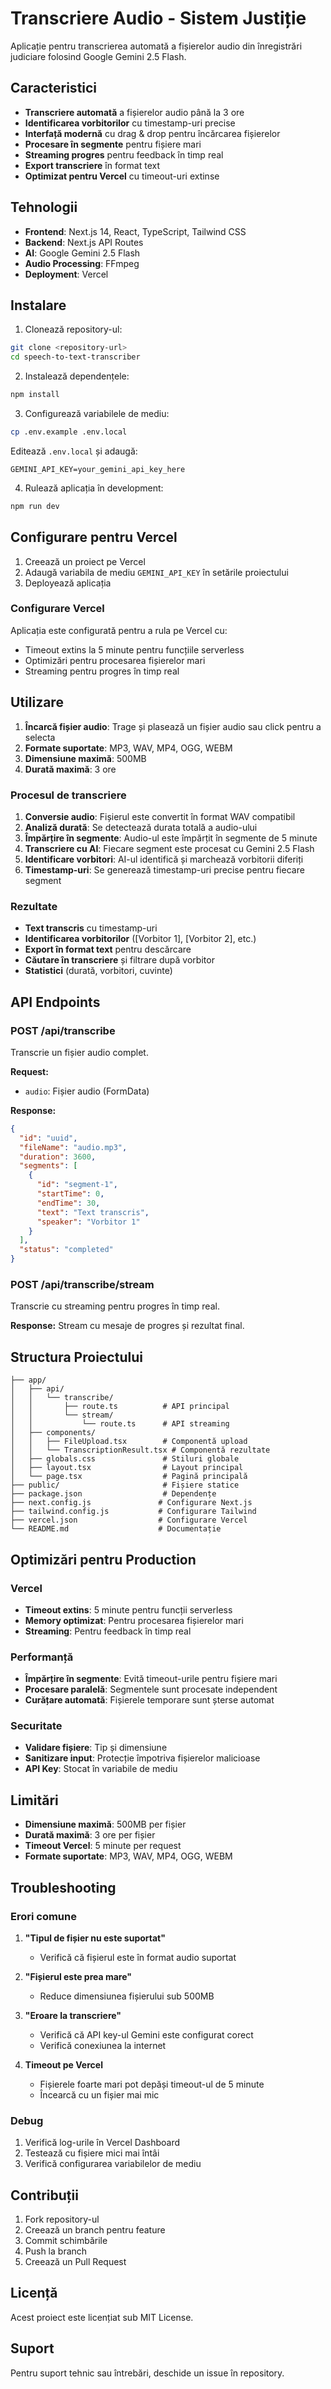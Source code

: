 # Transcriere Audio - Sistem Justiție

Aplicație pentru transcrierea automată a fișierelor audio din înregistrări judiciare folosind Google Gemini 2.5 Flash.

## Caracteristici

- **Transcriere automată** a fișierelor audio până la 3 ore
- **Identificarea vorbitorilor** cu timestamp-uri precise
- **Interfață modernă** cu drag & drop pentru încărcarea fișierelor
- **Procesare în segmente** pentru fișiere mari
- **Streaming progres** pentru feedback în timp real
- **Export transcriere** în format text
- **Optimizat pentru Vercel** cu timeout-uri extinse

## Tehnologii

- **Frontend**: Next.js 14, React, TypeScript, Tailwind CSS
- **Backend**: Next.js API Routes
- **AI**: Google Gemini 2.5 Flash
- **Audio Processing**: FFmpeg
- **Deployment**: Vercel

## Instalare

1. Clonează repository-ul:
```bash
git clone <repository-url>
cd speech-to-text-transcriber
```

2. Instalează dependențele:
```bash
npm install
```

3. Configurează variabilele de mediu:
```bash
cp .env.example .env.local
```

Editează `.env.local` și adaugă:
```
GEMINI_API_KEY=your_gemini_api_key_here
```

4. Rulează aplicația în development:
```bash
npm run dev
```

## Configurare pentru Vercel

1. Creează un proiect pe Vercel
2. Adaugă variabila de mediu `GEMINI_API_KEY` în setările proiectului
3. Deployează aplicația

### Configurare Vercel

Aplicația este configurată pentru a rula pe Vercel cu:
- Timeout extins la 5 minute pentru funcțiile serverless
- Optimizări pentru procesarea fișierelor mari
- Streaming pentru progres în timp real

## Utilizare

1. **Încarcă fișier audio**: Trage și plasează un fișier audio sau click pentru a selecta
2. **Formate suportate**: MP3, WAV, MP4, OGG, WEBM
3. **Dimensiune maximă**: 500MB
4. **Durată maximă**: 3 ore

### Procesul de transcriere

1. **Conversie audio**: Fișierul este convertit în format WAV compatibil
2. **Analiză durată**: Se detectează durata totală a audio-ului
3. **Împărțire în segmente**: Audio-ul este împărțit în segmente de 5 minute
4. **Transcriere cu AI**: Fiecare segment este procesat cu Gemini 2.5 Flash
5. **Identificare vorbitori**: AI-ul identifică și marchează vorbitorii diferiți
6. **Timestamp-uri**: Se generează timestamp-uri precise pentru fiecare segment

### Rezultate

- **Text transcris** cu timestamp-uri
- **Identificarea vorbitorilor** ([Vorbitor 1], [Vorbitor 2], etc.)
- **Export în format text** pentru descărcare
- **Căutare în transcriere** și filtrare după vorbitor
- **Statistici** (durată, vorbitori, cuvinte)

## API Endpoints

### POST /api/transcribe
Transcrie un fișier audio complet.

**Request:**
- `audio`: Fișier audio (FormData)

**Response:**
```json
{
  "id": "uuid",
  "fileName": "audio.mp3",
  "duration": 3600,
  "segments": [
    {
      "id": "segment-1",
      "startTime": 0,
      "endTime": 30,
      "text": "Text transcris",
      "speaker": "Vorbitor 1"
    }
  ],
  "status": "completed"
}
```

### POST /api/transcribe/stream
Transcrie cu streaming pentru progres în timp real.

**Response:** Stream cu mesaje de progres și rezultat final.

## Structura Proiectului

```
├── app/
│   ├── api/
│   │   └── transcribe/
│   │       ├── route.ts          # API principal
│   │       └── stream/
│   │           └── route.ts      # API streaming
│   ├── components/
│   │   ├── FileUpload.tsx        # Componentă upload
│   │   └── TranscriptionResult.tsx # Componentă rezultate
│   ├── globals.css               # Stiluri globale
│   ├── layout.tsx                # Layout principal
│   └── page.tsx                  # Pagină principală
├── public/                       # Fișiere statice
├── package.json                  # Dependențe
├── next.config.js               # Configurare Next.js
├── tailwind.config.js           # Configurare Tailwind
├── vercel.json                  # Configurare Vercel
└── README.md                    # Documentație
```

## Optimizări pentru Production

### Vercel
- **Timeout extins**: 5 minute pentru funcții serverless
- **Memory optimizat**: Pentru procesarea fișierelor mari
- **Streaming**: Pentru feedback în timp real

### Performanță
- **Împărțire în segmente**: Evită timeout-urile pentru fișiere mari
- **Procesare paralelă**: Segmentele sunt procesate independent
- **Curățare automată**: Fișierele temporare sunt șterse automat

### Securitate
- **Validare fișiere**: Tip și dimensiune
- **Sanitizare input**: Protecție împotriva fișierelor malicioase
- **API Key**: Stocat în variabile de mediu

## Limitări

- **Dimensiune maximă**: 500MB per fișier
- **Durată maximă**: 3 ore per fișier
- **Timeout Vercel**: 5 minute per request
- **Formate suportate**: MP3, WAV, MP4, OGG, WEBM

## Troubleshooting

### Erori comune

1. **"Tipul de fișier nu este suportat"**
   - Verifică că fișierul este în format audio suportat

2. **"Fișierul este prea mare"**
   - Reduce dimensiunea fișierului sub 500MB

3. **"Eroare la transcriere"**
   - Verifică că API key-ul Gemini este configurat corect
   - Verifică conexiunea la internet

4. **Timeout pe Vercel**
   - Fișierele foarte mari pot depăși timeout-ul de 5 minute
   - Încearcă cu un fișier mai mic

### Debug

1. Verifică log-urile în Vercel Dashboard
2. Testează cu fișiere mici mai întâi
3. Verifică configurarea variabilelor de mediu

## Contribuții

1. Fork repository-ul
2. Creează un branch pentru feature
3. Commit schimbările
4. Push la branch
5. Creează un Pull Request

## Licență

Acest proiect este licențiat sub MIT License.

## Suport

Pentru suport tehnic sau întrebări, deschide un issue în repository. 